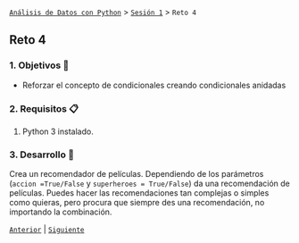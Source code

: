 [`Análisis de Datos con Python`](../../README.md) > [`Sesión 1`](../README.md) > `Reto 4`

## Reto 4

### 1. Objetivos :dart:

- Reforzar el concepto de condicionales creando condicionales anidadas

### 2. Requisitos :clipboard:

1. Python 3 instalado.

### 3. Desarrollo :rocket:

Crea un recomendador de películas. Dependiendo de los parámetros (`accion =True/False` y `superheroes = True/False`) da una recomendación de películas. Puedes hacer las recomendaciones tan complejas o simples como quieras, pero procura que siempre des una recomendación, no importando la combinación.

[`Anterior`](../ejemplo04/README.md) | [`Siguiente`](../README.md#ciclos)
